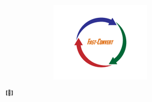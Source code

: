 # <div align = "center">![Logo](https://raw.githubusercontent.com/CMarian02/fast-convert/main/img/fast-convert_logo.png)</div>
<p><b>[💱]</b>

